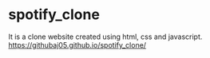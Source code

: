 # spotify_clone
It is a clone website created using html, css and javascript.
https://githubaj05.github.io/spotify_clone/

